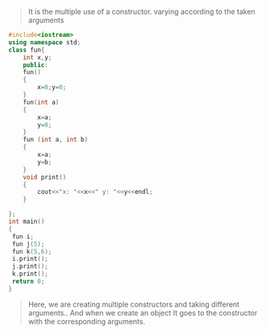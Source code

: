> It is the multiple use of a constructor. varying according to the taken arguments

```c++
#include<iostream>
using namespace std;
class fun{
    int x,y;
    public:
    fun()
    {
        x=0;y=0;
    }
    fun(int a)
    {
        x=a;
        y=0;
    }
    fun (int a, int b)
    {
        x=a;
        y=b;
    }
    void print()
    {
        cout<<"x: "<<x<<" y: "<<y<<endl;
    }

};
int main()
{
 fun i;
 fun j(5);
 fun k(5,6);
 i.print();
 j.print();
 k.print();
 return 0;
}
```

> Here, we are creating multiple constructors and taking different arguments.. And when we create an object It goes to the constructor with the corresponding arguments.
